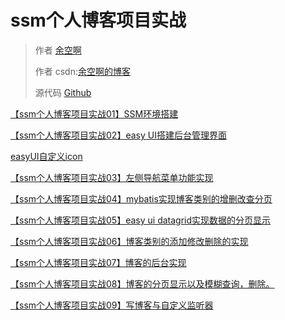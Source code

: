 # ssm个人博客项目实战

> 作者 [余空啊](https://www.jianshu.com/u/bc2e35b66293)
>
> 作者 csdn:[余空啊的博客](http://blog.csdn.net/xp541130126/article/details/70163081)
>
> 源代码 [Github](https://github.com/YuKongEr/blog)

[【ssm个人博客项目实战01】SSM环境搭建](https://www.jianshu.com/p/a25e0e81a3b5)

[【ssm个人博客项目实战02】easy UI搭建后台管理界面](https://www.jianshu.com/p/61dbc5f724e6)

[easyUI自定义icon](https://www.jianshu.com/p/0b6de28301c7)

[【ssm个人博客项目实战03】左侧导航菜单功能实现](https://www.jianshu.com/p/e24b71dafb5c)

[【ssm个人博客项目实战04】mybatis实现博客类别的增删改查分页](https://www.jianshu.com/p/7f84ad736386)

[【ssm个人博客项目实战05】easy ui datagrid实现数据的分页显示](https://www.jianshu.com/p/614054c418f1)

[【ssm个人博客项目实战06】博客类别的添加修改删除的实现](https://www.jianshu.com/p/c38dc66e467c)

[【ssm个人博客项目实战07】博客的后台实现](https://www.jianshu.com/p/87f754a898b6)

[【ssm个人博客项目实战08】博客的分页显示以及模糊查询，删除。](https://www.jianshu.com/p/f2d312230819)

[【ssm个人博客项目实战09】写博客与自定义监听器](https://www.jianshu.com/p/7a054148fb1a)



